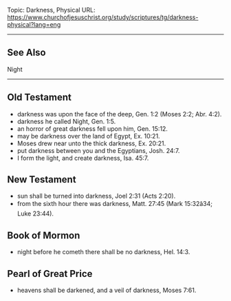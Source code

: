 Topic: Darkness, Physical
URL: https://www.churchofjesuschrist.org/study/scriptures/tg/darkness-physical?lang=eng

---

## See Also

Night

---

## Old Testament

- darkness was upon the face of the deep, Gen. 1:2 (Moses 2:2; Abr. 4:2).
- darkness he called Night, Gen. 1:5.
- an horror of great darkness fell upon him, Gen. 15:12.
- may be darkness over the land of Egypt, Ex. 10:21.
- Moses drew near unto the thick darkness, Ex. 20:21.
- put darkness between you and the Egyptians, Josh. 24:7.
- I form the light, and create darkness, Isa. 45:7.

## New Testament

- sun shall be turned into darkness, Joel 2:31 (Acts 2:20).
- from the sixth hour there was darkness, Matt. 27:45 (Mark 15:32â34; Luke 23:44).

## Book of Mormon

- night before he cometh there shall be no darkness, Hel. 14:3.

## Pearl of Great Price

- heavens shall be darkened, and a veil of darkness, Moses 7:61.

